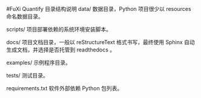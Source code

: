 #FuXi Quantify
目录结构说明
data/
数据目录，Python 项目很少以 resources 命名数据目录。

scripts/
项目部署依赖的系统环境安装脚本。

docs/
项目文档目录，一般以 reStructureText 格式书写，最终使用 Sphinx 自动生成文档，并选择是否托管到 readthedocs 。

examples/
示例程序目录。

tests/
测试目录。

requirements.txt
软件外部依赖 Python 包列表。
